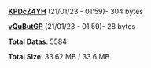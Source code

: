 [**KPDcZ4YH**](/data/KPDcZ4YH.txt) (21/01/23 - 01:59)- 304 bytes

[**vQuButGP**](/data/vQuButGP.txt) (21/01/23 - 01:59)- 28 bytes

**Total Datas**: 5584

**Total Size**: 33.62 MB / 33.6 MB